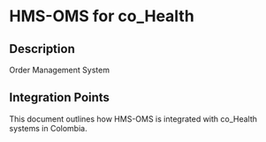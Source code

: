 # HMS-OMS for co_Health

## Description

Order Management System

## Integration Points

This document outlines how HMS-OMS is integrated with co_Health systems in Colombia.
